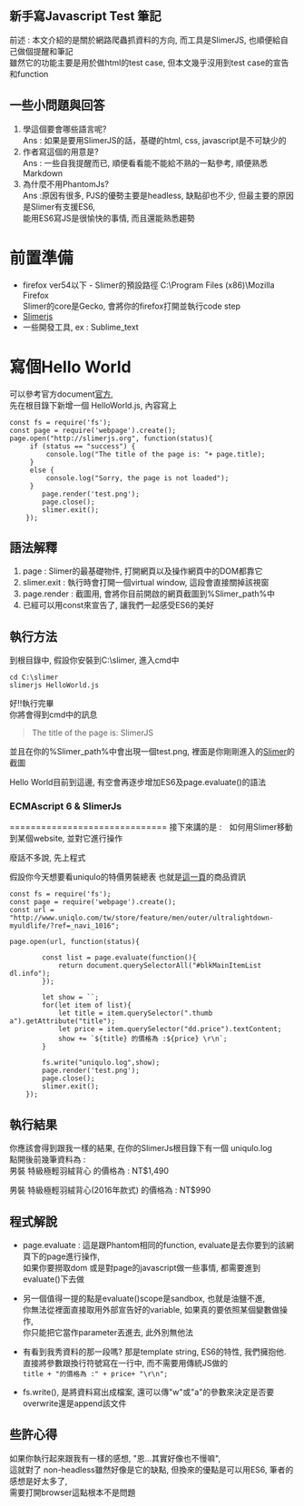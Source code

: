 ## 新手寫Javascript Test 筆記

前述 : 本文介紹的是關於網路爬蟲抓資料的方向, 而工具是SlimerJS, 也順便給自己做個提醒和筆記  
雖然它的功能主要是用於做html的test case, 但本文幾乎沒用到test case的宣告和function

## 一些小問題與回答
1. 學這個要會哪些語言呢?  
Ans : 如果是要用SlimerJS的話，基礎的html, css, javascript是不可缺少的
2. 作者寫這個的用意是?  
Ans : 一些自我提醒而已, 順便看看能不能給不熟的一點參考, 順便熟悉Markdown
3. 為什麼不用PhantomJs?  
Ans :原因有很多, PJS的優勢主要是headless, 缺點卻也不少, 但最主要的原因是Slimer有支援ES6,   
能用ES6寫JS是很愉快的事情, 而且還能熟悉趨勢

前置準備
=======
* firefox ver54以下 - Slimer的預設路徑 C:\Program Files (x86)\Mozilla Firefox  
Slimer的core是Gecko, 會將你的firefox打開並執行code step
* [Slimerjs](https://slimerjs.org/download.html/)
* 一些開發工具, ex : Sublime_text

寫個Hello World
===============
可以參考官方document[官方](https://docs.slimerjs.org/current/quick-start.html/),   
先在根目錄下新增一個
HelloWorld.js, 內容寫上
```
const fs = require('fs');
const page = require('webpage').create();
page.open("http://slimerjs.org", function(status){
     if (status == "success") {
         console.log("The title of the page is: "+ page.title);
     }
     else {
         console.log("Sorry, the page is not loaded");
     }
     	page.render('test.png');
		page.close();
		slimer.exit();
	});
```
## 語法解釋
1. page : Slimer的最基礎物件, 打開網頁以及操作網頁中的DOM都靠它
2. slimer.exit : 執行時會打開一個virtual window, 這段會直接關掉該視窗
3. page.render : 截圖用, 會將你目前開啟的網頁截圖到%Slimer_path%中
4. 已經可以用const來宣告了, 讓我們一起感受ES6的美好 

## 執行方法
到根目錄中, 假設你安裝到C:\slimer, 進入cmd中
```
cd C:\slimer
slimerjs HelloWorld.js
``` 
好!!執行完畢  
你將會得到cmd中的訊息
> The title of the page is: SlimerJS

並且在你的%Slimer_path%中會出現一個test.png, 裡面是你剛剛進入的[Slimer](http://slimerjs.org)的截圖  

Hello World目前到這邊, 有空會再逐步增加ES6及page.evaluate()的語法


### ECMAscript 6 & SlimerJs
==============================
接下來講的是 :　如何用Slimer移動到某個website, 並對它進行操作

廢話不多說, 先上程式

假設你今天想要看uniqulo的特價男裝總表
也就是[這一頁](http://www.uniqlo.com/tw/store/feature/men/outer/ultralightdown-myuldlife/?ref=_navi_1016)的商品資訊


```
const fs = require('fs');
const page = require('webpage').create();
const url = "http://www.uniqlo.com/tw/store/feature/men/outer/ultralightdown-myuldlife/?ref=_navi_1016";

page.open(url, function(status){

        const list = page.evaluate(function(){
            return document.querySelectorAll("#blkMainItemList dl.info");
        });

        let show = ``;
        for(let item of list){
            let title = item.querySelector(".thumb a").getAttribute("title");
            let price = item.querySelector("dd.price").textContent;
            show += `${title} 的價格為 :${price} \r\n`;
        }

        fs.write("uniqulo.log",show);
        page.render('test.png');
        page.close();
        slimer.exit();
    });
```
## 執行結果
你應該會得到跟我一樣的結果, 在你的SlimerJs根目錄下有一個 uniqulo.log  
點開後前幾筆資料為 :  
男裝 特級極輕羽絨背心 的價格為 :
        NT$1,490
         
男裝 特級極輕羽絨背心(2016年款式) 的價格為 :
        NT$990
    
## 程式解說
+ page.evaluate : 這是跟Phantom相同的function, evaluate是去你要到的該網頁下的page進行操作,  
如果你要撈取dom 或是對page的javascript做一些事情, 都需要進到evaluate()下去做

+ 另一個值得一提的點是evaluate()scope是sandbox, 也就是油鹽不進,  
你無法從裡面直接取用外部宣告好的variable, 如果真的要依照某個變數做操作,  
你只能把它當作parameter丟進去, 此外別無他法

+ 有看到我秀資料的那一段嗎? 那是template string, ES6的特性, 我們擁抱他.  
直接將參數跟換行符號寫在一行中, 而不需要用傳統JS做的  
``` title + "的價格為 :" + price+ "\r\n"; ```

+ fs.write(), 是將資料寫出成檔案, 還可以傳"w"或"a"的參數來決定是否要overwrite還是append該文件


## 些許心得
如果你執行起來跟我有一樣的感想, "恩...其實好像也不慢嘛",   
這就對了 non-headless雖然好像是它的缺點, 但換來的優點是可以用ES6, 筆者的感想是好太多了,   
需要打開browser這點根本不是問題



